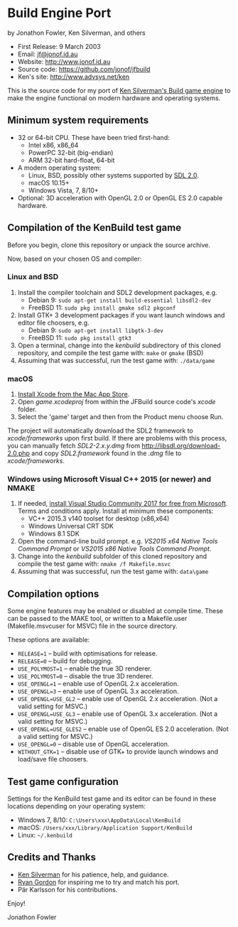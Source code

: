 Build Engine Port
=================
by Jonathon Fowler, Ken Silverman, and others

 * First Release: 9 March 2003
 * Email: jf@jonof.id.au
 * Website: http://www.jonof.id.au
 * Source code: https://github.com/jonof/jfbuild
 * Ken's site: http://www.advsys.net/ken

This is the source code for my port of [Ken Silverman's Build game
engine](http://www.advsys.net/ken/buildsrc) to make the engine functional on modern
hardware and operating systems.

Minimum system requirements
---------------------------

* 32 or 64-bit CPU. These have been tried first-hand:
  * Intel x86, x86_64
  * PowerPC 32-bit (big-endian)
  * ARM 32-bit hard-float, 64-bit
* A modern operating system:
  * Linux, BSD, possibly other systems supported by [SDL 2.0](http://libsdl.org/).
  * macOS 10.15+
  * Windows Vista, 7, 8/10+
* Optional: 3D acceleration with OpenGL 2.0 or OpenGL ES 2.0 capable hardware.

Compilation of the KenBuild test game
-------------------------------------

Before you begin, clone this repository or unpack the source archive.

Now, based on your chosen OS and compiler:

### Linux and BSD

1. Install the compiler toolchain and SDL2 development packages, e.g.
   * Debian 9: `sudo apt-get install build-essential libsdl2-dev`
   * FreeBSD 11: `sudo pkg install gmake sdl2 pkgconf`
2. Install GTK+ 3 development packages if you want launch windows and editor file choosers, e.g.
   * Debian 9: `sudo apt-get install libgtk-3-dev`
   * FreeBSD 11: `sudo pkg install gtk3`
3. Open a terminal, change into the _kenbuild_ subdirectory of this cloned repository, and
   compile the test game with: `make` or `gmake` (BSD)
4. Assuming that was successful, run the test game with: `./data/game`

### macOS

1. [Install Xcode from the Mac App Store](https://itunes.apple.com/au/app/xcode/id497799835?mt=12).
2. Open _game.xcodeproj_ from within the JFBuild source code's _xcode_ folder.
3. Select the 'game' target and then from the Product menu choose Run.

The project will automatically download the SDL2 framework to _xcode/frameworks_
upon first build. If there are problems with this process, you can manually
fetch _SDL2-2.x.y.dmg_ from http://libsdl.org/download-2.0.php and copy
_SDL2.framework_ found in the _.dmg_ file to _xcode/frameworks_.

### Windows using Microsoft Visual C++ 2015 (or newer) and NMAKE

1. If needed, [install Visual Studio Community 2017 for free from
   Microsoft](https://docs.microsoft.com/en-us/visualstudio/install/install-visual-studio).
   Terms and conditions apply. Install at minimum these components:
   * VC++ 2015.3 v140 toolset for desktop (x86,x64)
   * Windows Universal CRT SDK
   * Windows 8.1 SDK
2. Open the command-line build prompt. e.g. _VS2015 x64 Native Tools Command Prompt_
   or _VS2015 x86 Native Tools Command Prompt_.
3. Change into the _kenbuild_ subfolder of this cloned repository and compile the test
   game with: `nmake /f Makefile.msvc`
4. Assuming that was successful, run the test game with: `data\game`

Compilation options
-------------------

Some engine features may be enabled or disabled at compile time. These can be passed
to the MAKE tool, or written to a Makefile.user (Makefile.msvcuser for MSVC) file in
the source directory.

These options are available:

 * `RELEASE=1` – build with optimisations for release.
 * `RELEASE=0` – build for debugging.
 * `USE_POLYMOST=1` – enable the true 3D renderer.
 * `USE_POLYMOST=0` – disable the true 3D renderer.
 * `USE_OPENGL=1` – enable use of OpenGL 2.x acceleration.
 * `USE_OPENGL=3` – enable use of OpenGL 3.x acceleration.
 * `USE_OPENGL=USE_GL2` – enable use of OpenGL 2.x acceleration. (Not a valid setting for MSVC.)
 * `USE_OPENGL=USE_GL3` – enable use of OpenGL 3.x acceleration. (Not a valid setting for MSVC.)
 * `USE_OPENGL=USE_GLES2` – enable use of OpenGL ES 2.0 acceleration. (Not a valid setting for MSVC.)
 * `USE_OPENGL=0` – disable use of OpenGL acceleration.
 * `WITHOUT_GTK=1` – disable use of GTK+ to provide launch windows and load/save file choosers.

Test game configuration
-----------------------

Settings for the KenBuild test game and its editor can be found in these locations
depending on your operating system:

 * Windows 7, 8/10: `C:\Users\xxx\AppData\Local\KenBuild`
 * macOS: `/Users/xxx/Library/Application Support/KenBuild`
 * Linux: `~/.kenbuild`

Credits and Thanks
------------------
* [Ken Silverman](http://www.advsys.net/ken) for his patience, help, and guidance.
* [Ryan Gordon](http://icculus.org) for inspiring me to try and match his port.
* Pär Karlsson for his contributions.


Enjoy!

Jonathon Fowler


